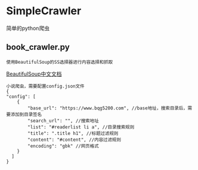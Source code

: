 # SimpleCrawler
简单的python爬虫


## book_crawler.py
	使用BeautifulSoup的SS选择器进行内容选择和抓取
	
[BeautifulSoup中文文档](https://www.crummy.com/software/BeautifulSoup/bs4/doc/index.zh.html#id27)

	小说爬虫，需要配置config.json文件
	{
    "config": [
        {
            "base_url": "https://www.bqg5200.com", //base地址，搜索目录后，需要添加到目录签名
            "search_url": "", //搜索地址
            "list": "#readerlist li a", //目录搜索规则
            "title": ".title h1", //标题过滤规则
            "content": "#content", //内容过滤规则
            "encoding": "gbk" //网页格式
        }
      ]
	}
	
	

